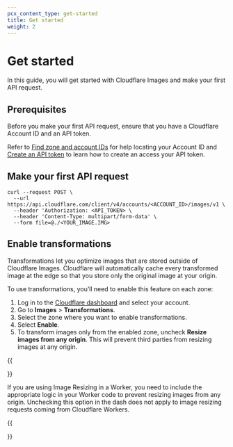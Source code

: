 ```yaml
---
pcx_content_type: get-started
title: Get started
weight: 2
---
```


# Get started

In this guide, you will get started with Cloudflare Images and make your first API request. 

## Prerequisites

Before you make your first API request, ensure that you have a Cloudflare Account ID and an API token. 

Refer to [Find zone and account IDs](/fundamentals/setup/find-account-and-zone-ids/) for help locating your Account ID and [Create an API token](/fundamentals/api/get-started/create-token/) to learn how to create an access your API token.

## Make your first API request

```curl
curl --request POST \
  --url https://api.cloudflare.com/client/v4/accounts/<ACCOUNT_ID>/images/v1 \
  --header 'Authorization: <API_TOKEN> \
  --header 'Content-Type: multipart/form-data' \
  --form file=@./<YOUR_IMAGE.IMG>
```

## Enable transformations

Transformations let you optimize images that are stored outside of Cloudflare Images. Cloudflare will automatically cache every transformed image at the edge so that you store only the original image at your origin.

To use transformations, you’ll need to enable this feature on each zone:

1. Log in to the [Cloudflare dashboard](https://dash.cloudflare.com/login) and select your account.
2. Go to **Images** > **Transformations**.
3. Select the zone where you want to enable transformations.
4. Select **Enable**.
5. To transform images only from the enabled zone, uncheck **Resize images from any origin**. This will prevent third parties from resizing images at any origin.

{{<Aside type="note">}}

If you are using Image Resizing in a Worker, you need to include the appropriate logic in your Worker code to prevent resizing images from any origin. Unchecking this option in the dash does not apply to image resizing requests coming from Cloudflare Workers.

{{</Aside>}}
